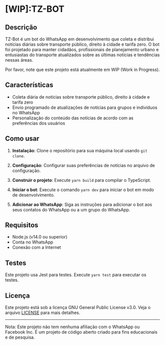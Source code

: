 # [WIP]:TZ-BOT

## Descrição

TZ-Bot é um bot do WhatsApp em desenvolvimento que coleta e distribui notícias diárias sobre transporte público, direito à cidade e tarifa zero. O bot foi projetado para manter cidadãos, profissionais de planejamento urbano e entusiastas do transporte atualizados sobre as últimas notícias e tendências nessas áreas.

Por favor, note que este projeto está atualmente em WIP (Work in Progress).

## Características

- Coleta diária de notícias sobre transporte público, direito à cidade e tarifa zero
- Envio programado de atualizações de notícias para grupos e indivíduos no WhatsApp
- Personalização do conteúdo das notícias de acordo com as preferências dos usuários

## Como usar

1. **Instalação**: Clone o repositório para sua máquina local usando `git clone`.

2. **Configuração**: Configurar suas preferências de notícias no arquivo de configuração.

3. **Construir o projeto**: Execute `yarn build` para compilar o TypeScript.

4. **Iniciar o bot**: Execute o comando `yarn dev` para iniciar o bot em modo de desenvolvimento.

5. **Adicionar ao WhatsApp**: Siga as instruções para adicionar o bot aos seus contatos do WhatsApp ou a um grupo do WhatsApp.

## Requisitos

- Node.js (v14.0 ou superior)
- Conta no WhatsApp
- Conexão com a Internet

## Testes

Este projeto usa Jest para testes. Execute `yarn test` para executar os testes.


## Licença

Este projeto está sob a licença GNU General Public License v3.0. Veja o arquivo [LICENSE](https://github.com/seuusername/tz-bot/blob/main/LICENSE) para mais detalhes.

---

Nota: Este projeto não tem nenhuma afiliação com o WhatsApp ou Facebook Inc. É um projeto de código aberto criado para fins educacionais e de pesquisa.